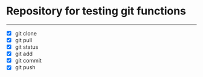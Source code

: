 # Repository for testing git functions

---

* [x] git clone
* [x] git pull
* [x] git status
* [x] git add
* [x] git commit
* [x] git push
